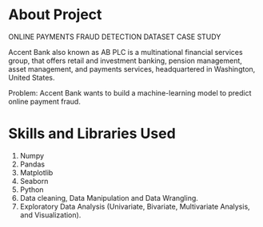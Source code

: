 # About Project
ONLINE PAYMENTS FRAUD DETECTION DATASET CASE STUDY

Accent Bank also known as AB PLC is a multinational financial services group, that
offers retail and investment banking, pension management, asset management, and
payments services, headquartered in Washington, United States.

Problem:
Accent Bank wants to build a machine-learning model to predict online payment fraud.


# Skills and Libraries Used
1. Numpy
2. Pandas
3. Matplotlib
4. Seaborn
5. Python
6. Data cleaning, Data Manipulation and Data Wrangling.
7. Exploratory Data Analysis (Univariate, Bivariate, Multivariate Analysis, and Visualization).